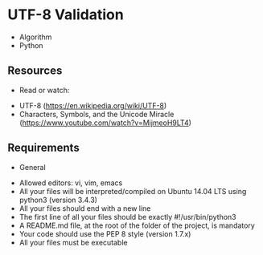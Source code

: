 # UTF-8 Validation
- Algorithm
- Python

## Resources
* Read or watch:

- UTF-8 (https://en.wikipedia.org/wiki/UTF-8)
- Characters, Symbols, and the Unicode Miracle (https://www.youtube.com/watch?v=MijmeoH9LT4)
## Requirements
* General
- Allowed editors: vi, vim, emacs
- All your files will be interpreted/compiled on Ubuntu 14.04 LTS using python3 (version 3.4.3)
- All your files should end with a new line
- The first line of all your files should be exactly #!/usr/bin/python3
- A README.md file, at the root of the folder of the project, is mandatory
- Your code should use the PEP 8 style (version 1.7.x)
- All your files must be executable
